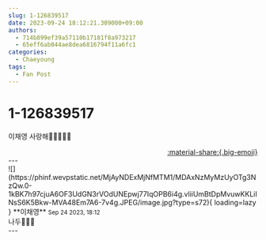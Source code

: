 ```yaml
---
slug: 1-126839517
date: 2023-09-24 18:12:21.309000+09:00
authors:
  - 714b899ef39a57110b17181f8a973217
  - 65eff6ab044ae8dea6816794f11a6fc1
categories:
  - Chaeyoung
tags:
  - Fan Post
---
```


# 1-126839517

<div class="post-container" markdown="1">
<div class="content-container md-sidebar__scrollwrap" markdown="1">

이채영 사랑해🥰🥰🥰🥰🥰

</div>
</div>

<div style="text-align: right;" markdown="1">
<a href="https://weverse.io/fromis9/fanpost/1-126839517" style="text-align: right;">:material-share:{.big-emoji}</a>
</div>
---

<div class="comments-container md-sidebar__scrollwrap" markdown="1">
<div class="comment" markdown="1">
<div class='id-container' markdown="1">
![](https://phinf.wevpstatic.net/MjAyNDExMjNfMTM1/MDAxNzMyMzUyOTg3NzQw.0-1kBK7h97cjuA6OF3UdGN3rVOdUNEpwj77IqOPB6i4g.vliiUmBtDpMvuwKKLiINsS6K5Bkw-MVA48Em7A6-7v4g.JPEG/image.jpg?type=s72){ loading=lazy }
**<span class="artist">이채영</span>** <small>Sep 24 2023, 18:12</small><br>
</div>
<div class='comment-body' markdown="1">
나두💓💓💓
</div>
</div>
</div>
---
